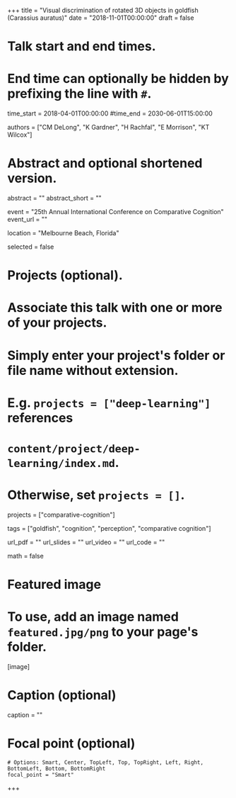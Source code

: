 +++
title = "Visual discrimination of rotated 3D objects in goldfish (Carassius auratus)"
date = "2018-11-01T00:00:00"
draft = false

# Talk start and end times.
#   End time can optionally be hidden by prefixing the line with `#`.
time_start = 2018-04-01T00:00:00
#time_end = 2030-06-01T15:00:00

authors = ["CM DeLong", "K Gardner", "H Rachfal", "E Morrison", "KT Wilcox"]

# Abstract and optional shortened version.
abstract = ""
abstract_short = ""

event = "25th Annual International Conference on Comparative Cognition"
event_url = ""

location = "Melbourne Beach, Florida"

selected = false

# Projects (optional).
#   Associate this talk with one or more of your projects.
#   Simply enter your project's folder or file name without extension.
#   E.g. `projects = ["deep-learning"]` references
#   `content/project/deep-learning/index.md`.
#   Otherwise, set `projects = []`.
projects = ["comparative-cognition"]

tags = ["goldfish", "cognition", "perception", "comparative cognition"]

url_pdf = ""
url_slides = ""
url_video = ""
url_code = ""

math = false

# Featured image
# To use, add an image named `featured.jpg/png` to your page's folder.
[image]
  # Caption (optional)
  caption = ""

  # Focal point (optional)
    # Options: Smart, Center, TopLeft, Top, TopRight, Left, Right, BottomLeft, Bottom, BottomRight
    focal_point = "Smart"

+++
